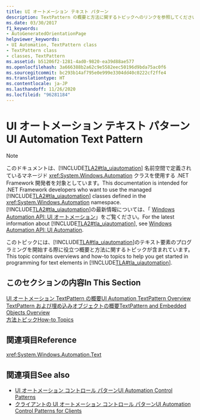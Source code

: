 ```yaml
---
title: UI オートメーション テキスト パターン
description: TextPattern の概要と方法に関するトピックへのリンクを参照してください。 これらのリンクを使用すると、Microsoft UI オートメーションのテキスト要素のプログラミングを始めることができます。
ms.date: 03/30/2017
f1_keywords:
- AutoGeneratedOrientationPage
helpviewer_keywords:
- UI Automation, TextPattern class
- TextPattern class
- classes, TextPattern
ms.assetid: b51206f2-1281-4ad0-9820-ea39d88ae577
ms.openlocfilehash: 3a666388b2a62c9e5582eec50196d9bda75ac0f6
ms.sourcegitcommit: bc293b14af795e0e999e3304dd40c0222cf2ffe4
ms.translationtype: HT
ms.contentlocale: ja-JP
ms.lasthandoff: 11/26/2020
ms.locfileid: "96281184"
---
```

# <a name="ui-automation-text-pattern"></a><span data-ttu-id="36ee2-104">UI オートメーション テキスト パターン</span><span class="sxs-lookup"><span data-stu-id="36ee2-104">UI Automation Text Pattern</span></span>

> [!NOTE]
> <span data-ttu-id="36ee2-105">このドキュメントは、[!INCLUDE[TLA2#tla_uiautomation](../../../includes/tla2sharptla-uiautomation-md.md)] 名前空間で定義されているマネージド <xref:System.Windows.Automation> クラスを使用する .NET Framework 開発者を対象としています。</span><span class="sxs-lookup"><span data-stu-id="36ee2-105">This documentation is intended for .NET Framework developers who want to use the managed [!INCLUDE[TLA2#tla_uiautomation](../../../includes/tla2sharptla-uiautomation-md.md)] classes defined in the <xref:System.Windows.Automation> namespace.</span></span> <span data-ttu-id="36ee2-106">[!INCLUDE[TLA2#tla_uiautomation](../../../includes/tla2sharptla-uiautomation-md.md)]の最新情報については、「 [Windows Automation API: UI オートメーション](/windows/win32/winauto/entry-uiauto-win32)」をご覧ください。</span><span class="sxs-lookup"><span data-stu-id="36ee2-106">For the latest information about [!INCLUDE[TLA2#tla_uiautomation](../../../includes/tla2sharptla-uiautomation-md.md)], see [Windows Automation API: UI Automation](/windows/win32/winauto/entry-uiauto-win32).</span></span>  
  
 <span data-ttu-id="36ee2-107">このトピックには、[!INCLUDE[TLA#tla_uiautomation](../../../includes/tlasharptla-uiautomation-md.md)]のテキスト要素のプログラミングを開始する際に役立つ概要と方法に関するトピックが含まれています。</span><span class="sxs-lookup"><span data-stu-id="36ee2-107">This topic contains overviews and how-to topics to help you get started in programming for text elements in [!INCLUDE[TLA#tla_uiautomation](../../../includes/tlasharptla-uiautomation-md.md)].</span></span>  
  
## <a name="in-this-section"></a><span data-ttu-id="36ee2-108">このセクションの内容</span><span class="sxs-lookup"><span data-stu-id="36ee2-108">In This Section</span></span>  

 [<span data-ttu-id="36ee2-109">UI オートメーション TextPattern の概要</span><span class="sxs-lookup"><span data-stu-id="36ee2-109">UI Automation TextPattern Overview</span></span>](ui-automation-textpattern-overview.md)  
 [<span data-ttu-id="36ee2-110">TextPattern および埋め込みオブジェクトの概要</span><span class="sxs-lookup"><span data-stu-id="36ee2-110">TextPattern and Embedded Objects Overview</span></span>](textpattern-and-embedded-objects-overview.md)  
 [<span data-ttu-id="36ee2-111">方法トピック</span><span class="sxs-lookup"><span data-stu-id="36ee2-111">How-to Topics</span></span>](ui-automation-text-pattern-how-to-topics.md)  
  
## <a name="reference"></a><span data-ttu-id="36ee2-112">関連項目</span><span class="sxs-lookup"><span data-stu-id="36ee2-112">Reference</span></span>  

 <xref:System.Windows.Automation.Text>  
  
## <a name="see-also"></a><span data-ttu-id="36ee2-113">関連項目</span><span class="sxs-lookup"><span data-stu-id="36ee2-113">See also</span></span>

- [<span data-ttu-id="36ee2-114">UI オートメーション コントロール パターン</span><span class="sxs-lookup"><span data-stu-id="36ee2-114">UI Automation Control Patterns</span></span>](ui-automation-control-patterns.md)
- [<span data-ttu-id="36ee2-115">クライアントの UI オートメーション コントロール パターン</span><span class="sxs-lookup"><span data-stu-id="36ee2-115">UI Automation Control Patterns for Clients</span></span>](ui-automation-control-patterns-for-clients.md)
